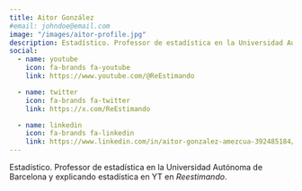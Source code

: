 ```yaml
---
title: Aitor González
#email: johndoe@email.com
image: "/images/aitor-profile.jpg"
description: Estadístico. Professor de estadística en la Universidad Autónoma de Barcelona y divulgando sobre estadística en YouTube en el canal Reestimando.
social:
  - name: youtube
    icon: fa-brands fa-youtube
    link: https://www.youtube.com/@ReEstimando

  - name: twitter
    icon: fa-brands fa-twitter
    link: https://x.com/ReEstimando

  - name: linkedin
    icon: fa-brands fa-linkedin
    link: https://www.linkedin.com/in/aitor-gonzalez-amezcua-392485184/
---
```


Estadístico. Professor de estadística en la Universidad Autónoma de Barcelona y explicando estadística en YT en *Reestimando*.